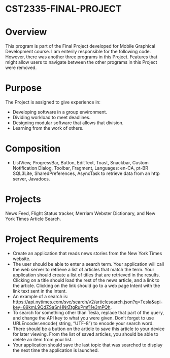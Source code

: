 # CST2335-FINAL-PROJECT
# Overview

This program is part of the Final Project developed for Mobile Graphical Development course.
I am enterily responsible for the following code. However, there was another three programs in this Project.
Features that might allow users to navigate between the other programs in this Project were removed.

# Purpose

The Project is assigned to give experience in: 
- Developing software in a group environment.
- Dividing workload to meet deadlines.
- Designing modular software that allows that division.
- Learning from the work of others.

# Composition

- ListView, ProgressBar, Button, EditText, Toast, Snackbar, Custom Notification Dialog, Toolbar, Fragment, Languages: en-CA, pt-BR
SQL3Lite, SharedPreferences, AsyncTask to retrieve data from an http server, Javadocs.


# Projects

News Feed, Flight Status tracker, Merriam Webster Dictionary, and New York Times Article Search.

# Project Requirements

-	Create an application that reads news stories from the New York Times website.
-	The user should be able to enter a search term. Your application will call the web server to retrieve a list of articles that match the term. Your application should create a list of titles that are retrieved in the results. Clicking on a title should load the rest of the news article, and a link to the article. Clicking on the link should go to a web page Intent with the link text sent in the Intent.
-	An example of a search is: https://api.nytimes.com/svc/search/v2/articlesearch.json?q=Tesla&api-key=89kmL9QdZSaSnHNrZtgRuPmf11e3mPQh. 
-	To search for something other than Tesla, replace that part of the query, and change the API key to what you were given. Don’t forget to use URLEncoder.encode( string, “UTF-8”) to encode your search word.
-	There should be a button on the article to save this article to your device for later viewing. From the list of saved articles, you should be able to delete an item from your list.
-	Your application should save the last topic that was searched to display the next time the application is launched.

